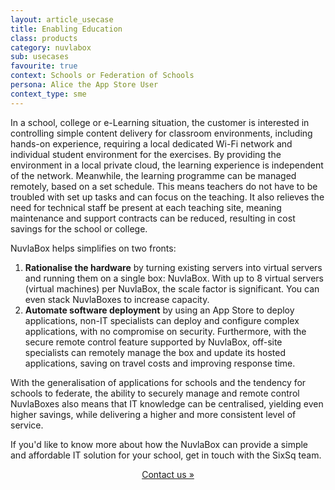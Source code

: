 ```yaml
---
layout: article_usecase
title: Enabling Education
class: products
category: nuvlabox
sub: usecases
favourite: true
context: Schools or Federation of Schools
persona: Alice the App Store User
context_type: sme
---
```


In a school, college or e-Learning situation, the customer is interested in controlling simple content delivery for classroom environments, including hands-on experience, requiring a local dedicated Wi-Fi network and individual student environment for the exercises. By providing the environment in a local private cloud, the learning experience is independent of the network. Meanwhile, the learning programme can be managed remotely, based on a set schedule. This means teachers do not have to be troubled with set up tasks and can focus on the teaching. It also relieves the need for technical staff be present at each teaching site, meaning maintenance and support contracts  can be reduced, resulting in cost savings for the school or college.

NuvlaBox helps simplifies on two fronts:

1. **Rationalise the hardware** by turning existing servers into virtual servers and running them on a single box: NuvlaBox. With up to 8 virtual servers (virtual machines) per NuvlaBox, the scale factor is significant. You can even stack NuvlaBoxes to increase capacity.
2. **Automate software deployment** by using an App Store to deploy applications, non-IT specialists can deploy and configure complex applications, with no compromise on security. Furthermore, with the secure remote control feature supported by NuvlaBox, off-site specialists can remotely manage the box and update its hosted applications, saving on travel costs and improving response time. 

With the generalisation of applications for schools and the tendency for schools to federate, the ability to securely manage and remote control NuvlaBoxes also means that IT knowledge can be centralised, yielding even higher savings, while delivering a higher and more consistent level of service.

If you'd like to know more about how the NuvlaBox can provide a simple and affordable IT solution for your school, get in touch with the SixSq team. 

<center>
  <a href="/contact/#contact-us-form" class="btn btn-primary btn-lg">
      Contact us &raquo;
  </a>
</center>